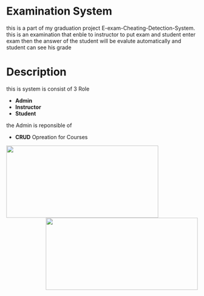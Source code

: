 # Examination System 
this is a part of my graduation project E-exam-Cheating-Detection-System.
this is an examination that enble to instructor to put exam and student enter exam then the answer of the student will be evalute automatically and student can see his grade 

# Description
this is system is consist of 3 Role
* **Admin**
* **Instructor**
* **Student**

the Admin is reponsible of 
*  **CRUD** Opreation for Courses
<!-- <p align="center"> -->
  <img align="left" width="400" height="190" src="https://github.com/MostafaMagdy55/Examination-System/blob/main/images/Cousres.PNG"> 
  <img align="right" width="400" height="190" src="https://github.com/MostafaMagdy55/Examination-System/blob/main/images/addCourse.PNG"> 
<!--   </p> -->


